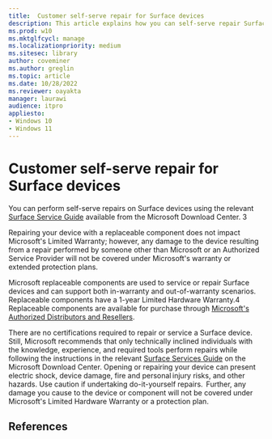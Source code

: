 ```yaml
---
title:  Customer self-serve repair for Surface devices
description: This article explains how you can self-serve repair Surface devices
ms.prod: w10
ms.mktglfcycl: manage
ms.localizationpriority: medium
ms.sitesec: library
author: coveminer
ms.author: greglin
ms.topic: article
ms.date: 10/28/2022
ms.reviewer: oayakta
manager: laurawi
audience: itpro
appliesto:
- Windows 10
- Windows 11
---
```


# Customer self-serve repair for Surface devices

You can perform self-serve repairs on Surface devices using the relevant [Surface Service Guide](https://www.microsoft.com/download/100440) available from the Microsoft Download Center. 3 

Repairing your device with a replaceable component does not impact Microsoft's Limited Warranty; however, any damage to the device resulting from a repair performed by someone other than Microsoft or an Authorized Service Provider will not be covered under Microsoft's warranty or extended protection plans.

 Microsoft replaceable components are used to service or repair Surface devices and can support both in-warranty and out-of-warranty scenarios. Replaceable components have a 1-year Limited Hardware Warranty.4 Replaceable components are available for purchase through [Microsoft's Authorized Distributors and Resellers](https://www.microsoft.com/surface/business/where-to-buy-microsoft-surface#DEVICESRESELLERS).

There are no certifications required to repair or service a Surface device. Still, Microsoft recommends that only technically inclined individuals with the knowledge, experience, and required tools perform repairs while following the instructions in the relevant [Surface Services Guide](https://www.microsoft.com/download/100440) on the Microsoft Download Center. Opening or repairing your device can present electric shock, device damage, fire and personal injury risks, and other hazards. Use caution if undertaking do-it-yourself repairs.  Further, any damage you cause to the device or component will not be covered under Microsoft's Limited Hardware Warranty or a protection plan. 

## References